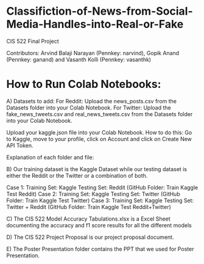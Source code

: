 # Classifiction-of-News-from-Social-Media-Handles-into-Real-or-Fake
CIS 522 Final Project

Contributors: Arvind Balaji Narayan (Pennkey: narvind), Gopik Anand (Pennkey: ganand) and Vasanth Kolli (Pennkey: vasanthk)

# How to Run Colab Notebooks:

A) Datasets to add: 
For Reddit: Upload the news_posts.csv from the Datasets folder into your Colab Notebook.
For Twitter: Upload the fake_news_tweets.csv and real_news_tweets.csv from the Datasets folder into your Colab Notebook.

Upload your kaggle.json file into your Colab Notebook. How to do this: Go to Kaggle, move to your profile, click on Account and click on Create New API Token.

Explanation of each folder and file:

B) Our training dataset is the Kaggle Dataset while our testing dataset is either the Reddit or the Twitter or a combination of both. 

Case 1: Training Set: Kaggle Testing Set: Reddit (GitHub Folder: Train Kaggle Test Reddit)
Case 2: Training Set: Kaggle Testing Set: Twitter (GitHub Folder: Train Kaggle Test Twitter)
Case 3: Training Set: Kaggle Testing Set: Twitter + Reddit (GitHub Folder: Train Kaggle Test Reddit+Twitter)

C) The CIS 522 Model Accuracy Tabulations.xlsx is a Excel Sheet documenting the accuracy and f1 score results for all the different models

D) The CIS 522 Project Proposal is our project proposal document. 

E) The Poster Presentation folder contains the PPT that we used for Poster Presentation. 


